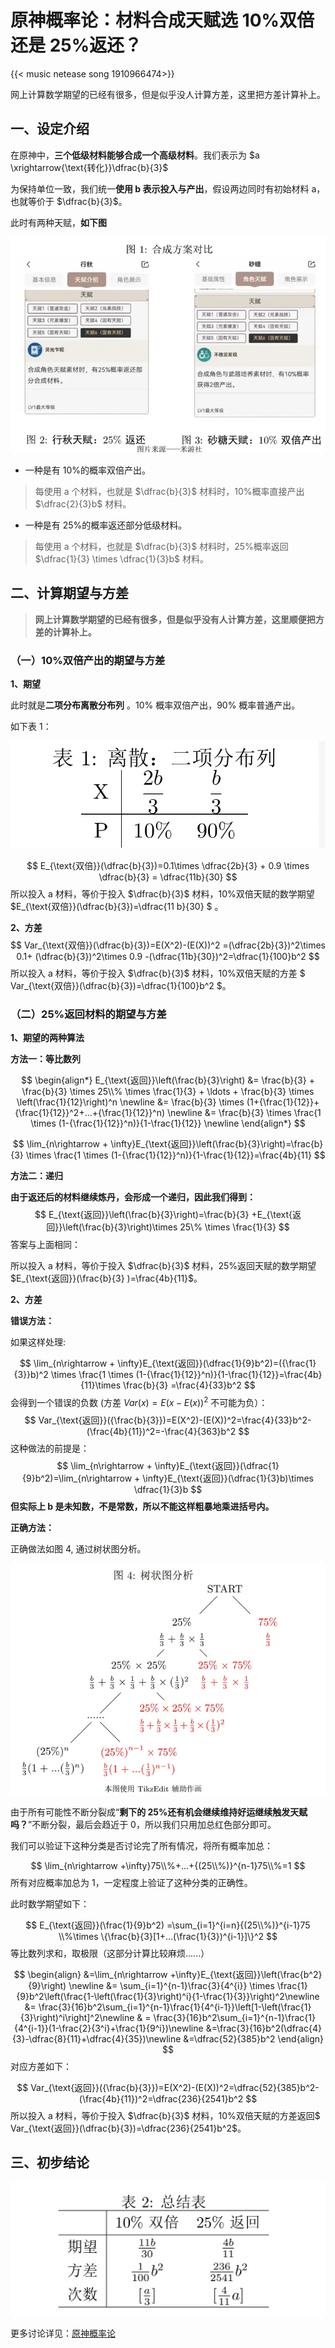 # 原神概率论：材料合成天赋选 10%双倍还是 25%返还？


{{< music netease song 1910966474>}}

网上计算数学期望的已经有很多，但是似乎没人计算方差，这里把方差计算补上。

## 一、设定介绍

在原神中，**三个低级材料能够合成一个高级材料**。我们表示为 $a \xrightarrow{\text{转化}}\dfrac{b}{3}$

为保持单位一致，我们统一**使用 b 表示投入与产出**，假设两边同时有初始材料 a，也就等价于 $\dfrac{b}{3}$。

此时有两种天赋，**如下图**

![两种天赋](/img/原神概率.zh-cn-20240523115001685.webp)

-   一种是有 10%的概率双倍产出。

> 每使用 a 个材料，也就是 $\dfrac{b}{3}$ 材料时，10%概率直接产出 $\dfrac{2}{3}b$ 材料。

-   一种是有 25%的概率返还部分低级材料。

> 每使用 a 个材料，也就是 $\dfrac{b}{3}$ 材料时，25%概率返回 $\dfrac{1}{3} \times \dfrac{1}{3}b$ 材料。

## **二、计算期望与方差**

> **网上计算数学期望的已经有很多，但是似乎没有人计算方差，这里顺便把方差的计算补上。**

### **（一）10%双倍产出的期望与方差**

**1、期望**

此时就是**二项分布离散分布列** 。10% 概率双倍产出，90% 概率普通产出。

如下表 1：

![二项分布离散分布列](/img/原神概率.zh-cn-20240523115047136.webp)

$$
E_{\text{双倍}}(\dfrac{b}{3})=0.1\times \dfrac{2b}{3} + 0.9 \times \dfrac{b}{3} = \dfrac{11b}{30}
$$
所以投入 a 材料，等价于投入 $\dfrac{b}{3}$ 材料，10%双倍天赋的数学期望 $E_{\text{双倍}}(\dfrac{b}{3})=\dfrac{11 b}{30} $ 。

**2、方差**
$$
 Var_{\text{双倍}}(\dfrac{b}{3})=E(X^2)-(E(X))^2 =(\dfrac{2b}{3})^2\times 0.1+ (\dfrac{b}{3})^2\times 0.9 -(\dfrac{11b}{30})^2=\dfrac{1}{100}b^2 
$$
所以投入 a 材料，等价于投入 $\dfrac{b}{3}$ 材料，10%双倍天赋的方差 $ Var_{\text{双倍}}(\dfrac{b}{3})=\dfrac{1}{100}b^2 $。

### （二）25%返回材料的期望与方差

**1、期望的两种算法**

**方法一：等比数列**

$$
\begin{align*}	
 E_{\text{返回}}\left(\frac{b}{3}\right)  
 &= \frac{b}{3} + \frac{b}{3} \times 25\\% \times \frac{1}{3} + \ldots + \frac{b}{3} \times \left(\frac{1}{12}\right)^n \newline	 
 &= \frac{b}{3} \times (1+{\frac{1}{12}}+{\frac{1}{12}}^2+...+{\frac{1}{12}}^n)  \newline	 	 
 &= \frac{b}{3} \times \frac{1 \times (1-{\frac{1}{12}}^n)}{1-\frac{1}{12}}  \newline	 
 \end{align*}
$$

$$
\lim_{n\rightarrow + \infty}E_{\text{返回}}\left(\frac{b}{3}\right)=\frac{b}{3} \times \frac{1 \times (1-{\frac{1}{12}}^n)}{1-\frac{1}{12}}=\frac{4b}{11}
$$

**方法二：递归**

**由于返还后的材料继续炼丹，会形成一个递归，因此我们得到：**
$$
E_{\text{返回}}\left(\frac{b}{3}\right)=\frac{b}{3} +E_{\text{返回}}\left(\frac{b}{3}\right)\times 25\% \times \frac{1}{3}
$$
 答案与上面相同：

所以投入 a 材料，等价于投入 $\dfrac{b}{3}$ 材料，25%返回天赋的数学期望 $E_{\text{返回}}(\frac{b}{3} )=\frac{4b}{11}$。

**2、方差**

**错误方法：**

如果这样处理:

$$
\lim_{n\rightarrow + \infty}E_{\text{返回}}(\dfrac{1}{9}b^2)=({\frac{1}{3}}b)^2 \times \frac{1 \times (1-{\frac{1}{12}}^n)}{1-\frac{1}{12}}=\frac{4b}{11}\times \frac{b}{3} =\frac{4}{33}b^2
$$
会得到一个错误的负数 (方差 $Var(x)=E(x-E(x))^2$ 不可能为负）：
$$
Var_{\text{返回}}({\frac{b}{3}})=E(X^2)-(E(X))^2=\frac{4}{33}b^2-(\frac{4b}{11})^2=-\frac{4}{363}b^2
$$
这种做法的前提是：
$$
\lim_{n\rightarrow + \infty}E_{\text{返回}}(\dfrac{1}{9}b^2)=\lim_{n\rightarrow + \infty}E_{\text{返回}}(\dfrac{1}{3}b)\times \dfrac{1}{3}b
$$
**但实际上 b 是未知数，不是常数，所以不能这样粗暴地乘进括号内。**

**正确方法：**

正确做法如图 4, 通过树状图分析。

![树状图](/img/原神概率.zh-cn-20240523115108123.webp)

由于所有可能性不断分裂成“**剩下的 25%还有机会继续维持好运继续触发天赋吗？**”不断分裂，最后会趋近于 0，所以我们只用加总红色部分即可。

我们可以验证下这种分类是否讨论完了所有情况，将所有概率加总：

$$
\lim_{n\rightarrow +\infty}75\\%+...+{(25\\%)}^{n-1}75\\%=1
$$
所有对应概率加总为 1，一定程度上验证了这种分类的正确性。

此时数学期望如下：

$$
E_{\text{返回}}(\frac{1}{9}b^2) =\sum_{i=1}^{i=n}{(25\\%)}^{i-1}75 \\%\times \{\frac{b}{3}[1+...(\frac{1}{3})^{i-1}]\}^2
$$
等比数列求和，取极限（这部分计算比较麻烦......）

$$
\begin{align}
&=\lim_{n\rightarrow +\infty}E_{\text{返回}}\left(\frac{b^2}{9}\right) \newline
&= \sum_{i=1}^{n-1}\frac{3}{4^{i}} \times \frac{1}{9}b^2\left(\frac{1-\left(\frac{1}{3}\right)^i}{1-\frac{1}{3}}\right)^2\newline 	 
&= \frac{3}{16}b^2\sum_{i=1}^{n-1}\frac{1}{4^{i-1}}\left[1-\left(\frac{1}{3}\right)^i\right]^2\newline 	
& = \frac{3}{16}b^2\sum_{i=1}^{n-1}\frac{1}{4^{i-1}}(1-\frac{2}{3^i}+\frac{1}{9^i})\newline 	 
&=\frac{3}{16}b^2(\dfrac{4}{3}-\dfrac{8}{11}+\dfrac{4}{35})\newline 	&=\dfrac{52}{385}b^2 
\end{align}
$$
对应方差如下：

$$
Var_{\text{返回}}({\frac{b}{3}})=E(X^2)-(E(X))^2=\dfrac{52}{385}b^2-(\frac{4b}{11})^2=\dfrac{236}{2541}b^2
$$
 所以投入 a 材料，等价于投入 $\dfrac{b}{3}$ 材料，10%双倍天赋的方差返回$ Var_{\text{返回}}(\dfrac{b}{3})=\dfrac{236}{2541}b^2$。

## 三、初步结论



![初步结论](/img/原神概率.zh-cn-20240523115224681.webp)

更多讨论详见：[原神概率论](https://zhuanlan.zhihu.com/p/648950822?)

